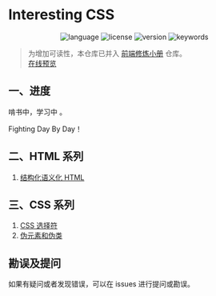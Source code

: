 # Interesting CSS

<p align="center">
  <img alt="language" src="https://img.shields.io/badge/language-md-brightgreen.svg?style=flat-square">
  <img alt="license" src="https://img.shields.io/badge/license-MIT-green.svg?style=flat-square">
  <img alt="version" src="https://img.shields.io/badge/version-2020-blue.svg?style=flat-square">
  <img alt="keywords" src="https://img.shields.io/badge/keywords-css-blue.svg?style=flat-square">
</p>

> 为增加可读性，本仓库已并入 [前端修炼小册](https://github.com/wenyuan/fedbook) 仓库。  
> [在线预览](https://fedbook.cn/)

## 一、进度
啃书中，学习中 。

Fighting Day By Day！

## 二、HTML 系列

1. [结构化语义化 HTML](https://github.com/winyuan/interesting-css/blob/master/articles/HTML系列/1.结构化语义化HTML.md)  

## 三、CSS 系列

1. [CSS 选择符](https://github.com/winyuan/interesting-css/blob/master/articles/CSS系列/1.CSS选择符.md)  
2. [伪元素和伪类](https://github.com/winyuan/interesting-css/blob/master/articles/CSS系列/2.伪元素和伪类.md)  

## 勘误及提问
如果有疑问或者发现错误，可以在 issues 进行提问或勘误。
